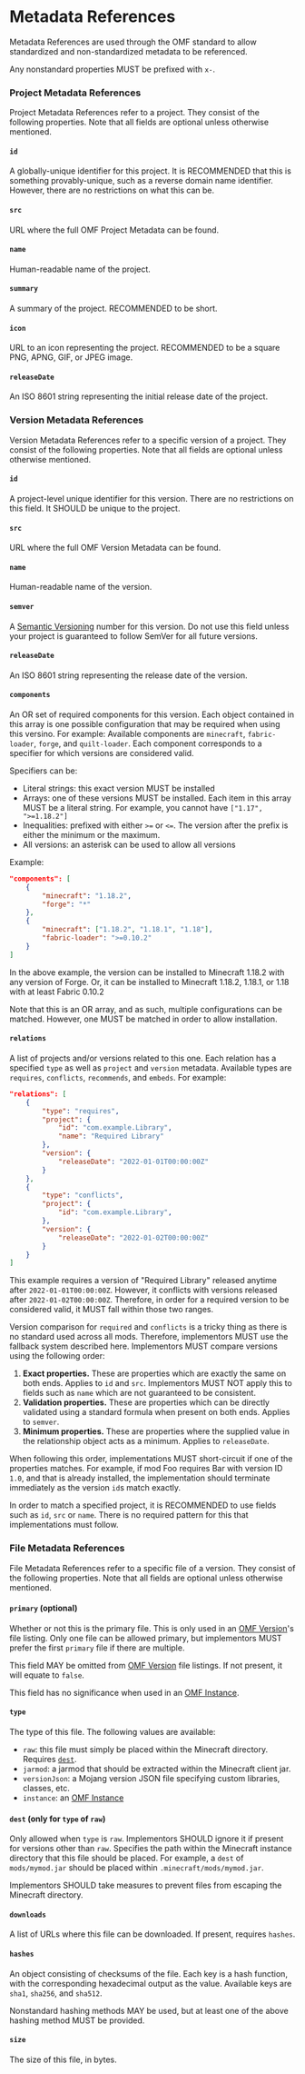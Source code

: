 # Metadata References
Metadata References are used through the OMF standard to allow standardized and non-standardized metadata to be referenced.

Any nonstandard properties MUST be prefixed with `x-`. 

### Project Metadata References
Project Metadata References refer to a project. They consist of the following properties. Note that all fields are optional unless otherwise mentioned.

#### `id`
A globally-unique identifier for this project. It is RECOMMENDED that this is something provably-unique, such as a reverse domain name identifier. However, there are no restrictions on what this can be.

#### `src`
URL where the full OMF Project Metadata can be found.

#### `name`
Human-readable name of the project.

#### `summary`
A summary of the project. RECOMMENDED to be short.

#### `icon`
URL to an icon representing the project. RECOMMENDED to be a square PNG, APNG, GIF, or JPEG image. 

#### `releaseDate`
An ISO 8601 string representing the initial release date of the project.

### Version Metadata References
Version Metadata References refer to a specific version of a project. They consist of the following properties. Note that all fields are optional unless otherwise mentioned.

#### `id`
A project-level unique identifier for this version. There are no restrictions on this field. It SHOULD be unique to the project.

#### `src`
URL where the full OMF Version Metadata can be found.

#### `name`
Human-readable name of the version.

#### `semver`
A [Semantic Versioning](https://semver.org/) number for this version. Do not use this field unless your project is guaranteed to follow SemVer for all future versions.

#### `releaseDate`
An ISO 8601 string representing the release date of the version.

#### `components`
An OR set of required components for this version. Each object contained in this array is one possible configuration that may be required when using this versino. For example:
Available components are `minecraft`, `fabric-loader`, `forge`, and `quilt-loader`. Each component corresponds to a specifier for which versions are considered valid.

Specifiers can be:
- Literal strings: this exact version MUST be installed
- Arrays: one of these versions MUST be installed. Each item in this array MUST be a literal string. For example, you cannot have `["1.17", ">=1.18.2"]`
- Inequalities: prefixed with either `>=` or `<=`. The version after the prefix is either the minimum or the maximum. 
- All versions: an asterisk can be used to allow all versions

Example:
```json
"components": [
    {
        "minecraft": "1.18.2",
        "forge": "*"
    },
    {
        "minecraft": ["1.18.2", "1.18.1", "1.18"],
        "fabric-loader": ">=0.10.2"
    }
]
```

In the above example, the version can be installed to Minecraft 1.18.2 with any version of Forge. Or, it can be installed to Minecraft 1.18.2, 1.18.1, or 1.18 with at least Fabric 0.10.2

Note that this is an OR array, and as such, multiple configurations can be matched. However, one MUST be matched in order to allow installation.

#### `relations`
A list of projects and/or versions related to this one.  Each relation has a specified `type` as well as `project` and `version` metadata. Available types are `requires`, `conflicts`, `recommends`, and `embeds`. For example:
```json
"relations": [
    {
        "type": "requires",
        "project": {
            "id": "com.example.Library",
            "name": "Required Library"
        },
        "version": {
            "releaseDate": "2022-01-01T00:00:00Z"
        }
    },
    {
        "type": "conflicts",
        "project": {
            "id": "com.example.Library",
        },
        "version": {
            "releaseDate": "2022-01-02T00:00:00Z"
        }
    }
]
```
This example requires a version of "Required Library" released anytime after `2022-01-01T00:00:00Z`. However, it conflicts with versions released after `2022-01-02T00:00:00Z`. Therefore, in order for a required version to be considered valid, it MUST fall within those two ranges.

Version comparison for `required` and `conflicts` is a tricky thing as there is no standard used across all mods. Therefore, implementors MUST use the fallback system described here. Implementors MUST compare versions using the following order:
1. **Exact properties.** These are properties which are exactly the same on both ends. Applies to `id` and `src`. Implementors MUST NOT apply this to fields such as `name` which are not guaranteed to be consistent.
2. **Validation properties.** These are properties which can be directly validated using a standard formula when present on both ends. Applies to `semver`.
3. **Minimum properties.** These are properties where the supplied value in the relationship object acts as a minimum. Applies to `releaseDate`.

When following this order, implementations MUST short-circuit if one of the properties matches. For example, if mod Foo requires Bar with version ID `1.0`, and that is already installed, the implementation should terminate immediately as the version `id`s match exactly.

In order to match a specified project, it is RECOMMENDED to use fields such as `id`, `src` or `name`. There is no required pattern for this that implementations must follow.

### File Metadata References
File Metadata References refer to a specific file of a version. They consist of the following properties. Note that all fields are optional unless otherwise mentioned.

#### `primary` (optional)
Whether or not this is the primary file. This is only used in an [OMF Version](./OMF_Version.md)'s file listing. Only one file can be allowed primary, but implementors MUST prefer the first `primary` file if there are multiple.

This field MAY be omitted from [OMF Version](./OMF_Version.md) file listings. If not present, it will equate to `false`. 

This field has no significance when used in an [OMF Instance](./OMF_Instance.md).

#### `type`
The type of this file. The following values are available:
- `raw`: this file must simply be placed within the Minecraft directory. Requires [`dest`](#dest-only-for-type-of-raw).
- `jarmod`: a jarmod that should be extracted within the Minecraft client jar.
- `versionJson`: a Mojang version JSON file specifying custom libraries, classes, etc.
- `instance`: an [OMF Instance](./OMF_Instance.md)

#### `dest` (only for `type` of `raw`)
Only allowed when `type` is `raw`. Implementors SHOULD ignore it if present for versions other than `raw`. Specifies the path within the Minecraft instance directory that this file should be placed. For example, a `dest` of `mods/mymod.jar` should be placed within `.minecraft/mods/mymod.jar`.

Implementors SHOULD take measures to prevent files from escaping the Minecraft directory.

#### `downloads`
A list of URLs where this file can be downloaded. If present, requires `hashes`.

#### `hashes`
An object consisting of checksums of the file. Each key is a hash function, with the corresponding hexadecimal output as the value. Available keys are `sha1`, `sha256`, and `sha512`.

Nonstandard hashing methods MAY be used, but at least one of the above hashing method MUST be provided. 

#### `size`
The size of this file, in bytes.